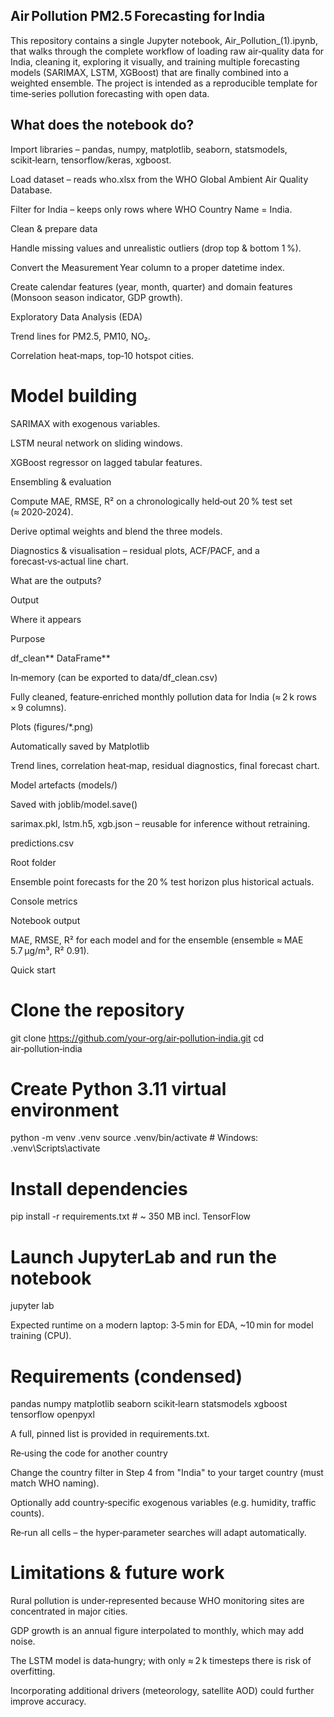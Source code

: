 ## Air Pollution PM2.5 Forecasting for India

This repository contains a single Jupyter notebook, Air_Pollution_(1).ipynb, that walks through the complete workflow of loading raw air‑quality data for India, cleaning it, exploring it visually, and training multiple forecasting models (SARIMAX, LSTM, XGBoost) that are finally combined into a weighted ensemble. The project is intended as a reproducible template for time‑series pollution forecasting with open data.

## What does the notebook do?

Import libraries – pandas, numpy, matplotlib, seaborn, statsmodels, scikit‑learn, tensorflow/keras, xgboost.

Load dataset – reads who.xlsx from the WHO Global Ambient Air Quality Database.

Filter for India – keeps only rows where WHO Country Name = India.

Clean & prepare data

Handle missing values and unrealistic outliers (drop top & bottom 1 %).

Convert the Measurement Year column to a proper datetime index.

Create calendar features (year, month, quarter) and domain features (Monsoon season indicator, GDP growth).

Exploratory Data Analysis (EDA)

Trend lines for PM2.5, PM10, NO₂.

Correlation heat‑maps, top‑10 hotspot cities.

# Model building

SARIMAX with exogenous variables.

LSTM neural network on sliding windows.

XGBoost regressor on lagged tabular features.

Ensembling & evaluation

Compute MAE, RMSE, R² on a chronologically held‑out 20 % test set (≈ 2020‑2024).

Derive optimal weights and blend the three models.

Diagnostics & visualisation – residual plots, ACF/PACF, and a forecast‑vs‑actual line chart.

What are the outputs?

Output

Where it appears

Purpose

df_clean** DataFrame**

In‑memory (can be exported to data/df_clean.csv)

Fully cleaned, feature‑enriched monthly pollution data for India (≈ 2 k rows × 9 columns).

Plots (figures/*.png)

Automatically saved by Matplotlib

Trend lines, correlation heat‑map, residual diagnostics, final forecast chart.

Model artefacts (models/)

Saved with joblib/model.save()

sarimax.pkl, lstm.h5, xgb.json – reusable for inference without retraining.

predictions.csv

Root folder

Ensemble point forecasts for the 20 % test horizon plus historical actuals.

Console metrics

Notebook output

MAE, RMSE, R² for each model and for the ensemble (ensemble ≈ MAE 5.7 µg/m³, R² 0.91).

Quick start

# Clone the repository
git clone https://github.com/your‑org/air‑pollution‑india.git
cd air‑pollution‑india

# Create Python 3.11 virtual environment
python -m venv .venv
source .venv/bin/activate   # Windows: .venv\Scripts\activate

# Install dependencies
pip install -r requirements.txt  # ~ 350 MB incl. TensorFlow

# Launch JupyterLab and run the notebook
jupyter lab

Expected runtime on a modern laptop: 3‑5 min for EDA, ~10 min for model training (CPU).

# Requirements (condensed)

pandas numpy matplotlib seaborn scikit‑learn statsmodels xgboost tensorflow openpyxl

A full, pinned list is provided in requirements.txt.

Re‑using the code for another country

Change the country filter in Step 4 from "India" to your target country (must match WHO naming).

Optionally add country‑specific exogenous variables (e.g. humidity, traffic counts).

Re‑run all cells – the hyper‑parameter searches will adapt automatically.

# Limitations & future work

Rural pollution is under‑represented because WHO monitoring sites are concentrated in major cities.

GDP growth is an annual figure interpolated to monthly, which may add noise.

The LSTM model is data‑hungry; with only ≈ 2 k timesteps there is risk of overfitting.

Incorporating additional drivers (meteorology, satellite AOD) could further improve accuracy.
